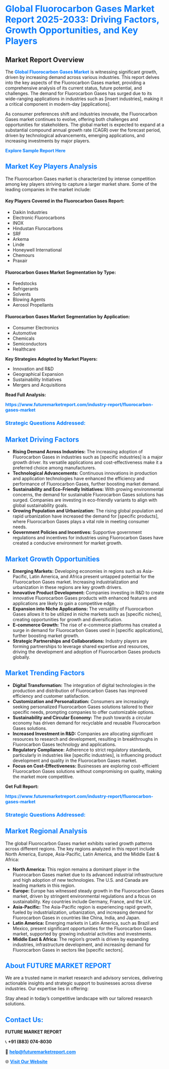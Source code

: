 <h1 style="color: #007BFF;">Global Fluorocarbon Gases Market Report 2025-2033: Driving Factors, Growth Opportunities, and Key Players</h1>

<section id="overview">
<h2>Market Report Overview</h2>
<p>The <a href="https://www.futuremarketreport.com/industry-report/fluorocarbon-gases-market" style="color: #007BFF; text-decoration: none;"><strong>Global Fluorocarbon Gases Market</strong></a> is witnessing significant growth, driven by increasing demand across various industries. This report delves into the key aspects of the Fluorocarbon Gases market, providing a comprehensive analysis of its current status, future potential, and challenges. The demand for Fluorocarbon Gases has surged due to its wide-ranging applications in industries such as [insert industries], making it a critical component in modern-day [applications].</p>
<p>As consumer preferences shift and industries innovate, the Fluorocarbon Gases market continues to evolve, offering both challenges and opportunities for stakeholders. The global market is expected to expand at a substantial compound annual growth rate (CAGR) over the forecast period, driven by technological advancements, emerging applications, and increasing investments by major players.</p>
</section>

<section id="overview">
<p><a href="https://www.futuremarketreport.com/request-sample/reportId=61663" style="color: #007BFF; text-decoration: none;"><strong>Explore Sample Report Here</strong></a></p>
</section>

<section id="key-players">
<h2 style="color: #007BFF;">Market Key Players Analysis</h2>
<p>The Fluorocarbon Gases market is characterized by intense competition among key players striving to capture a larger market share. Some of the leading companies in the market include:</p>
<h4>Key Players Covered in the Fluorocarbon Gases Report:</h4>
<ul><li>Daikin Industries</li><li>Electronic Fluorocarbons</li><li>INOX</li><li>Hindustan Flurocarbons</li><li>SRF</li><li>Arkema</li><li>Linde</li><li>Honeywell International</li><li>Chemours</li><li>Praxair</li></ul>
<h4>Fluorocarbon Gases Market Segmentation by Type:</h4>
<ul><li>Feedstocks</li><li>Refrigerants</li><li>Solvents</li><li>Blowing Agents</li><li>Aerosol Propellants</li></ul>

<h4>Fluorocarbon Gases Market Segmentation by Application:</h4>
<ul><li>Consumer Electronics</li><li>Automotive</li><li>Chemicals</li><li>Semiconductors</li><li>Healthcare</li></ul>
<p><strong>Key Strategies Adopted by Market Players:</strong></p>
<ul>
<li>Innovation and R&D</li>
<li>Geographical Expansion</li>
<li>Sustainability Initiatives</li>
<li>Mergers and Acquisitions</li>
</ul>
</section>

<section>
<p><strong>Read Full Analysis: </strong></p><a href="https://www.futuremarketreport.com/industry-report/fluorocarbon-gases-market" style="color: #007BFF; text-decoration: none;"><strong>https://www.futuremarketreport.com/industry-report/fluorocarbon-gases-market</strong></a>
<h3 style="color: #007BFF;">Strategic Questions Addressed:</h3>
</section>

<section id="driving-factors">
<h2 style="color: #007BFF;">Market Driving Factors</h2>
<ul>
<li><strong>Rising Demand Across Industries:</strong> The increasing adoption of Fluorocarbon Gases in industries such as [specific industries] is a major growth driver. Its versatile applications and cost-effectiveness make it a preferred choice among manufacturers.</li>
<li><strong>Technological Advancements:</strong> Continuous innovations in production and application technologies have enhanced the efficiency and performance of Fluorocarbon Gases, further boosting market demand.</li>
<li><strong>Sustainability and Eco-Friendly Initiatives:</strong> With growing environmental concerns, the demand for sustainable Fluorocarbon Gases solutions has surged. Companies are investing in eco-friendly variants to align with global sustainability goals.</li>
<li><strong>Growing Population and Urbanization:</strong> The rising global population and rapid urbanization have increased the demand for [specific products], where Fluorocarbon Gases plays a vital role in meeting consumer needs.</li>
<li><strong>Government Policies and Incentives:</strong> Supportive government regulations and incentives for industries using Fluorocarbon Gases have created a conducive environment for market growth.</li>
</ul>
</section>

<section id="growth-opportunities">
<h2 style="color: #007BFF;">Market Growth Opportunities</h2>
<ul>
<li><strong>Emerging Markets:</strong> Developing economies in regions such as Asia-Pacific, Latin America, and Africa present untapped potential for the Fluorocarbon Gases market. Increasing industrialization and urbanization in these regions are key growth drivers.</li>
<li><strong>Innovative Product Development:</strong> Companies investing in R&D to create innovative Fluorocarbon Gases products with enhanced features and applications are likely to gain a competitive edge.</li>
<li><strong>Expansion into Niche Applications:</strong> The versatility of Fluorocarbon Gases allows it to be utilized in niche markets such as [specific niches], creating opportunities for growth and diversification.</li>
<li><strong>E-commerce Growth:</strong> The rise of e-commerce platforms has created a surge in demand for Fluorocarbon Gases used in [specific applications], further boosting market growth.</li>
<li><strong>Strategic Partnerships and Collaborations:</strong> Industry players are forming partnerships to leverage shared expertise and resources, driving the development and adoption of Fluorocarbon Gases products globally.</li>
</ul>
</section>

<section id="trending-factors">
<h2 style="color: #007BFF;">Market Trending Factors</h2>
<ul>
<li><strong>Digital Transformation:</strong> The integration of digital technologies in the production and distribution of Fluorocarbon Gases has improved efficiency and customer satisfaction.</li>
<li><strong>Customization and Personalization:</strong> Consumers are increasingly seeking personalized Fluorocarbon Gases solutions tailored to their specific needs, prompting companies to offer customizable options.</li>
<li><strong>Sustainability and Circular Economy:</strong> The push towards a circular economy has driven demand for recyclable and reusable Fluorocarbon Gases solutions.</li>
<li><strong>Increased Investment in R&D:</strong> Companies are allocating significant resources to research and development, resulting in breakthroughs in Fluorocarbon Gases technology and applications.</li>
<li><strong>Regulatory Compliance:</strong> Adherence to strict regulatory standards, particularly in industries like [specific industries], is influencing product development and quality in the Fluorocarbon Gases market.</li>
<li><strong>Focus on Cost-Effectiveness:</strong> Businesses are exploring cost-efficient Fluorocarbon Gases solutions without compromising on quality, making the market more competitive.</li>
</ul>
</section>

<section>
<p><strong>Get Full Report: </strong></p><a href="https://www.futuremarketreport.com/industry-report/fluorocarbon-gases-market" style="color: #007BFF; text-decoration: none;"><strong>https://www.futuremarketreport.com/industry-report/fluorocarbon-gases-market</strong></a>
<h3 style="color: #007BFF;">Strategic Questions Addressed:</h3>
</section>


<section id="regional-analysis">
<h2 style="color: #007BFF;">Market Regional Analysis</h2>
<p>The global Fluorocarbon Gases market exhibits varied growth patterns across different regions. The key regions analyzed in this report include North America, Europe, Asia-Pacific, Latin America, and the Middle East & Africa:</p>
<ul>
<li><strong>North America:</strong> This region remains a dominant player in the Fluorocarbon Gases market due to its advanced industrial infrastructure and high adoption of new technologies. The U.S. and Canada are leading markets in this region.</li>
<li><strong>Europe:</strong> Europe has witnessed steady growth in the Fluorocarbon Gases market, driven by stringent environmental regulations and a focus on sustainability. Key countries include Germany, France, and the U.K.</li>
<li><strong>Asia-Pacific:</strong> The Asia-Pacific region is experiencing rapid growth, fueled by industrialization, urbanization, and increasing demand for Fluorocarbon Gases in countries like China, India, and Japan.</li>
<li><strong>Latin America:</strong> Emerging markets in Latin America, such as Brazil and Mexico, present significant opportunities for the Fluorocarbon Gases market, supported by growing industrial activities and investments.</li>
<li><strong>Middle East & Africa:</strong> The region’s growth is driven by expanding industries, infrastructure development, and increasing demand for Fluorocarbon Gases in sectors like [specific sectors].</li>
</ul>
</section>

<footer>
<h2 style="color: #007BFF;">About FUTURE MARKET REPORT</h2>
<p>We are a trusted name in market research and advisory services, delivering actionable insights and strategic support to businesses across diverse industries. Our expertise lies in offering:</p>

<p>Stay ahead in today’s competitive landscape with our tailored research solutions.</p>

<h2 style="color: #007BFF;">Contact Us:</h2>
<p><strong>FUTURE MARKET REPORT</strong></p>
<p>📞 <strong>+91 (883) 074-8030</strong></p>
<p>📧 <strong><a href="mailto:help@futuremarketreport.com" style="color: #007BFF;">help@futuremarketreport.com</a></strong></p>
<p>🌐 <strong><a href="https://www.futuremarketreport.com/" style="color: #007BFF;">Visit Our Website</a></strong></p>
</footer>